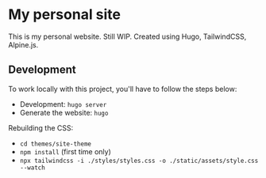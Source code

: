 # My personal site

This is my personal website. Still WIP. Created using Hugo, TailwindCSS, Alpine.js.


## Development

To work locally with this project, you'll have to follow the steps below:

- Development: `hugo server`
- Generate the website: `hugo`

Rebuilding the CSS:

- ``cd themes/site-theme``
- ``npm install`` (first time only)
- ``npx tailwindcss -i ./styles/styles.css -o ./static/assets/style.css --watch``

